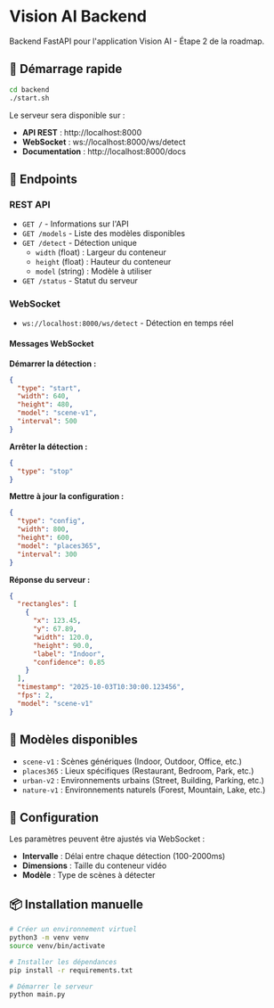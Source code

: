 # Vision AI Backend

Backend FastAPI pour l'application Vision AI - Étape 2 de la roadmap.

## 🚀 Démarrage rapide

```bash
cd backend
./start.sh
```

Le serveur sera disponible sur :
- **API REST** : http://localhost:8000
- **WebSocket** : ws://localhost:8000/ws/detect
- **Documentation** : http://localhost:8000/docs

## 📡 Endpoints

### REST API

- `GET /` - Informations sur l'API
- `GET /models` - Liste des modèles disponibles
- `GET /detect` - Détection unique
  - `width` (float) : Largeur du conteneur
  - `height` (float) : Hauteur du conteneur  
  - `model` (string) : Modèle à utiliser
- `GET /status` - Statut du serveur

### WebSocket

- `ws://localhost:8000/ws/detect` - Détection en temps réel

#### Messages WebSocket

**Démarrer la détection :**
```json
{
  "type": "start",
  "width": 640,
  "height": 480,
  "model": "scene-v1",
  "interval": 500
}
```

**Arrêter la détection :**
```json
{
  "type": "stop"
}
```

**Mettre à jour la configuration :**
```json
{
  "type": "config",
  "width": 800,
  "height": 600,
  "model": "places365",
  "interval": 300
}
```

**Réponse du serveur :**
```json
{
  "rectangles": [
    {
      "x": 123.45,
      "y": 67.89,
      "width": 120.0,
      "height": 90.0,
      "label": "Indoor",
      "confidence": 0.85
    }
  ],
  "timestamp": "2025-10-03T10:30:00.123456",
  "fps": 2,
  "model": "scene-v1"
}
```

## 🎯 Modèles disponibles

- `scene-v1` : Scènes génériques (Indoor, Outdoor, Office, etc.)
- `places365` : Lieux spécifiques (Restaurant, Bedroom, Park, etc.)
- `urban-v2` : Environnements urbains (Street, Building, Parking, etc.)
- `nature-v1` : Environnements naturels (Forest, Mountain, Lake, etc.)

## 🔧 Configuration

Les paramètres peuvent être ajustés via WebSocket :
- **Intervalle** : Délai entre chaque détection (100-2000ms)
- **Dimensions** : Taille du conteneur vidéo
- **Modèle** : Type de scènes à détecter

## 📦 Installation manuelle

```bash
# Créer un environnement virtuel
python3 -m venv venv
source venv/bin/activate

# Installer les dépendances
pip install -r requirements.txt

# Démarrer le serveur
python main.py
```
